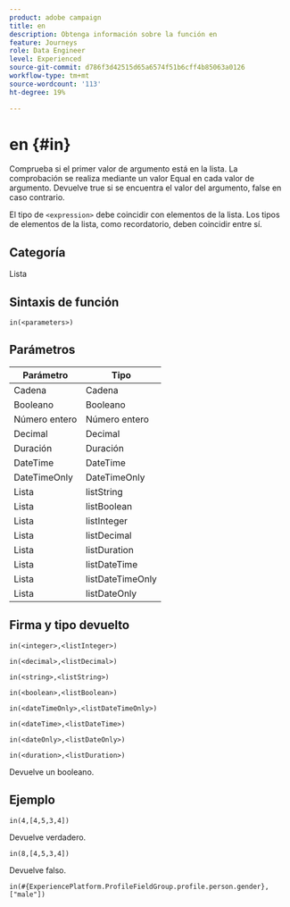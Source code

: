 ```yaml
---
product: adobe campaign
title: en
description: Obtenga información sobre la función en
feature: Journeys
role: Data Engineer
level: Experienced
source-git-commit: d786f3d42515d65a6574f51b6cff4b85063a0126
workflow-type: tm+mt
source-wordcount: '113'
ht-degree: 19%

---
```


# en {#in}

Comprueba si el primer valor de argumento está en la lista. La comprobación se realiza mediante un valor Equal en cada valor de argumento. Devuelve true si se encuentra el valor del argumento, false en caso contrario.

El tipo de `<expression>` debe coincidir con elementos de la lista. Los tipos de elementos de la lista, como recordatorio, deben coincidir entre sí.

## Categoría

Lista

## Sintaxis de función

`in(<parameters>)`

## Parámetros

| Parámetro | Tipo |
|-----------|------------------|
| Cadena | Cadena |
| Booleano | Booleano |
| Número entero | Número entero |
| Decimal | Decimal |
| Duración | Duración |
| DateTime | DateTime |
| DateTimeOnly | DateTimeOnly |
| Lista | listString |
| Lista | listBoolean |
| Lista | listInteger |
| Lista | listDecimal |
| Lista | listDuration |
| Lista | listDateTime |
| Lista | listDateTimeOnly |
| Lista | listDateOnly |

## Firma y tipo devuelto

`in(<integer>,<listInteger>)`

`in(<decimal>,<listDecimal>)`

`in(<string>,<listString>)`

`in(<boolean>,<listBoolean>)`

`in(<dateTimeOnly>,<listDateTimeOnly>)`

`in(<dateTime>,<listDateTime>)`

`in(<dateOnly>,<listDateOnly>)`

`in(<duration>,<listDuration>)`

Devuelve un booleano.

## Ejemplo

`in(4,[4,5,3,4])`

Devuelve verdadero.

`in(8,[4,5,3,4])`

Devuelve falso.

`in(#{ExperiencePlatform.ProfileFieldGroup.profile.person.gender}, ["male"])`
